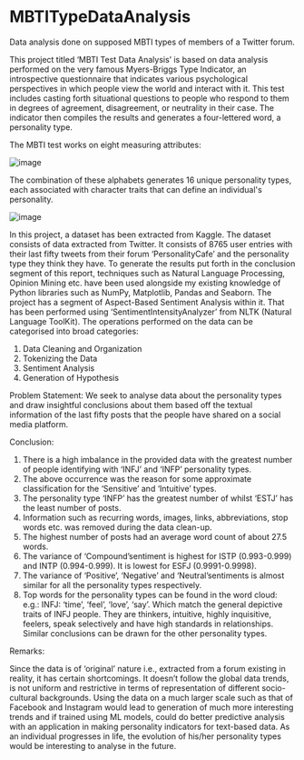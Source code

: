 # MBTITypeDataAnalysis

Data analysis done on supposed MBTI types of members of a Twitter forum.

This project titled ‘MBTI Test Data Analysis’ is based on data analysis performed on the
very famous Myers-Briggs Type Indicator, an introspective questionnaire that indicates
various psychological perspectives in which people view the world and interact with it.
This test includes casting forth situational questions to people who respond to them in degrees
of agreement, disagreement, or neutrality in their case. The indicator then compiles the results
and generates a four-lettered word, a personality type.

 The MBTI test works on eight measuring attributes:
 
![image](https://github.com/Div2346/MBTITypeDataAnalysis/assets/93813465/51649c9c-6e4e-4ab7-8995-cebae830cbd1)


The combination of these alphabets generates 16 unique personality types, each associated
with character traits that can define an individual's personality.

![image](https://github.com/Div2346/MBTITypeDataAnalysis/assets/93813465/168a390b-4dc9-4f57-bb4d-42a6983a9e25)


In this project, a dataset has been extracted from Kaggle. The dataset consists of data
extracted from Twitter. It consists of 8765 user entries with their last fifty tweets from their
forum ‘PersonalityCafe’ and the personality type they think they have.
To generate the results put forth in the conclusion segment of this report, techniques such as
Natural Language Processing, Opinion Mining etc. have been used alongside my existing
knowledge of Python libraries such as NumPy, Matplotlib, Pandas and Seaborn.
The project has a segment of Aspect-Based Sentiment Analysis within it. That has been
performed using ‘SentimentIntensityAnalyzer’ from NLTK (Natural Language ToolKit).
The operations performed on the data can be categorised into broad categories:
1. Data Cleaning and Organization
2. Tokenizing the Data
3. Sentiment Analysis
4. Generation of Hypothesis


Problem Statement:
We seek to analyse data about the personality types and draw insightful conclusions about
them based off the textual information of the last fifty posts that the people have shared on a
social media platform.


Conclusion:
1. There is a high imbalance in the provided data with the greatest number of people
identifying with ‘INFJ’ and ‘INFP’ personality types.
2. The above occurrence was the reason for some approximate classification for the
‘Sensitive’ and ‘Intuitive’ types.
3. The personality type ‘INFP’ has the greatest number of whilst ‘ESTJ’ has the least
number of posts.
4. Information such as recurring words, images, links, abbreviations, stop words etc. was
removed during the data clean-up.
5. The highest number of posts had an average word count of about 27.5 words.
6. The variance of ‘Compound’sentiment is highest for ISTP (0.993-0.999) and INTP
(0.994-0.999). It is lowest for ESFJ (0.9991-0.9998).
7. The variance of ‘Positive’, ‘Negative’ and ‘Neutral’sentiments is almost similar for all
the personality types respectively.
8. Top words for the personality types can be found in the word cloud:
e.g.: INFJ: ‘time’, ‘feel’, ‘love’, ‘say’.
Which match the general depictive traits of INFJ people. They are thinkers, intuitive,
highly inquisitive, feelers, speak selectively and have high standards in relationships.
Similar conclusions can be drawn for the other personality types.


Remarks:

Since the data is of ‘original’ nature i.e., extracted from a forum existing in reality, it has
certain shortcomings. It doesn’t follow the global data trends, is not uniform and restrictive in
terms of representation of different socio-cultural backgrounds.
Using the data on a much larger scale such as that of Facebook and Instagram would lead to
generation of much more interesting trends and if trained using ML models, could do better
predictive analysis with an application in making personality indicators for text-based data.
As an individual progresses in life, the evolution of his/her personality types would be
interesting to analyse in the future.


